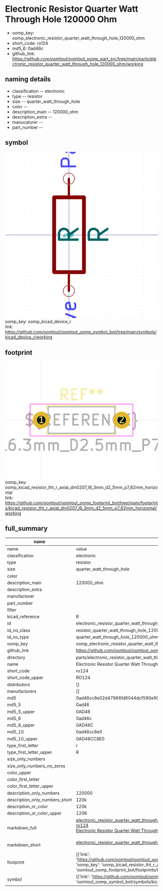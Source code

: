 # Electronic Resistor Quarter Watt Through Hole 120000 Ohm

  
* oomp_key: oomp_electronic_resistor_quarter_watt_through_hole_120000_ohm 
* short_code: ro124
* md5_6: 0ad46c  
* github_link: https://github.com/oomlout/oomlout_oomp_part_src/tree/main/parts/electronic_resistor_quarter_watt_through_hole_120000_ohm/working  
## naming details
* classification -- electronic
* type -- resistor
* size -- quarter_watt_through_hole
* color -- 
* description_main -- 120000_ohm
* description_extra -- 
* manucaturer -- 
* part_number -- 



## symbol

![](symbol/0/working/working_600.png)  
oomp_key: oomp_kicad_device_r  
link: https://github.com/oomlout/oomlout_oomp_symbol_bot/tree/main/symbols/kicad_device_r/working  

## footprint

![](footprint/0/working/working_600.png)  
oomp_key: oomp_kicad_resistor_tht_r_axial_din0207_l6_3mm_d2_5mm_p7_62mm_horizontal  
link: https://github.com/oomlout/oomlout_oomp_footprint_bot/tree/main/footprints/kicad_resistor_tht_r_axial_din0207_l6_3mm_d2_5mm_p7_62mm_horizontal/working  

## full_summary
| name | value | 
| --- | --- | 
| name | value | 
| classification | electronic | 
| type | resistor | 
| size | quarter_watt_through_hole | 
| color |  | 
| description_main | 120000_ohm | 
| description_extra |  | 
| manufacturer |  | 
| part_number |  | 
| filter |  | 
| kicad_reference | R | 
| id | electronic_resistor_quarter_watt_through_hole_120000_ohm | 
| id_no_class | resistor_quarter_watt_through_hole_120000_ohm | 
| id_no_type | quarter_watt_through_hole_120000_ohm | 
| oomp_key | oomp_electronic_resistor_quarter_watt_through_hole_120000_ohm | 
| github_link | https://github.com/oomlout/oomlout_oomp_part_src/tree/main/parts/electronic_resistor_quarter_watt_through_hole_120000_ohm/working | 
| directory | parts/electronic_resistor_quarter_watt_through_hole_120000_ohm | 
| name | Electronic Resistor Quarter Watt Through Hole 120000 Ohm | 
| short_code | ro124 | 
| short_code_upper | RO124 | 
| distributors | [] | 
| manufacturers | [] | 
| md5 | 0ad46cc8e02d47966fd6044dcf590e90 | 
| md5_5 | 0ad46 | 
| md5_5_upper | 0AD46 | 
| md5_6 | 0ad46c | 
| md5_6_upper | 0AD46C | 
| md5_10 | 0ad46cc8e0 | 
| md5_10_upper | 0AD46CC8E0 | 
| type_first_letter | r | 
| type_first_letter_upper | R | 
| size_only_numbers |  | 
| size_only_numbers_no_zeros |  | 
| color_upper |  | 
| color_first_letter |  | 
| color_first_letter_upper |  | 
| description_only_numbers | 120000 | 
| description_only_numbers_short | 120k | 
| description_or_color | 120k | 
| description_or_color_upper | 120K | 
| markdown_full | [electronic_resistor_quarter_watt_through_hole_120000_ohm](https://github.com/oomlout/oomlout_oomp_part_src/tree/main/parts/electronic_resistor_quarter_watt_through_hole_120000_ohm/working)<br>[ro124](https://github.com/oomlout/oomlout_oomp_part_src/tree/main/parts/electronic_resistor_quarter_watt_through_hole_120000_ohm/working)<br>[Electronic Resistor Quarter Watt Through Hole 120000 Ohm](https://github.com/oomlout/oomlout_oomp_part_src/tree/main/parts/electronic_resistor_quarter_watt_through_hole_120000_ohm/working)<br><br> | 
| markdown_short | [electronic_resistor_quarter_watt_through_hole_120000_ohm](https://github.com/oomlout/oomlout_oomp_part_src/tree/main/parts/electronic_resistor_quarter_watt_through_hole_120000_ohm/working)<br><br> | 
| footprint | [{'link': 'https://github.com/oomlout/oomlout_oomp_footprint_bot/tree/main/foootprntss/kicad_resistor_tht_r_axial_din0207_l6_3mm_d2_5mm_p7_62mm_horizontal', 'oomp_key': 'oomp_kicad_resistor_tht_r_axial_din0207_l6_3mm_d2_5mm_p7_62mm_horizontal', 'directory': 'oomlout_oomp_footprint_bot/footprints/kicad_resistor_tht_r_axial_din0207_l6_3mm_d2_5mm_p7_62mm_horizontal//working/working.kicad_mod'}] | 
| symbol | [{'link': 'https://github.com/oomlout/oomlout_oomp_symbol_bot/tree/main/symbols/kicad_device_r', 'oomp_key': 'oomp_kicad_device_r', 'directory': 'oomlout_oomp_symbol_bot/symbols/kicad_device_r//working/working.kicad_sym'}] | 
